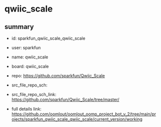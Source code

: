 # qwiic_scale
 
## summary 
* id: sparkfun_qwiic_scale_qwiic_scale
* user: sparkfun
* name: qwiic_scale
* board: qwiic_scale
* repo: https://github.com/sparkfun/Qwiic_Scale



* src_file_repo_sch: 
* src_file_repo_sch_link: https://github.com/sparkfun/Qwiic_Scale/tree/master/
* full details link: https://github.com/oomlout/oomlout_oomp_project_bot_v_2/tree/main/projects/sparkfun_qwiic_scale_qwiic_scale/current_version/working  







